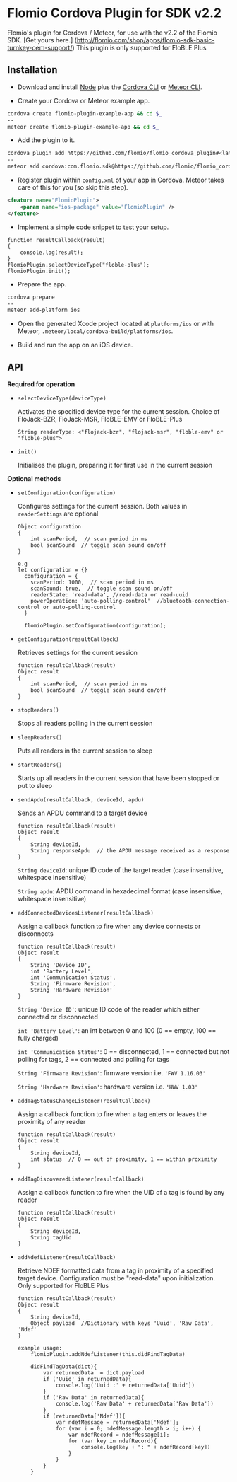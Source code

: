 # Flomio Cordova Plugin for SDK v2.2

Flomio's plugin for Cordova / Meteor, for use with the v2.2 of the Flomio SDK. [Get yours here.]
(http://flomio.com/shop/apps/flomio-sdk-basic-turnkey-oem-support/)
This plugin is only supported for FloBLE Plus

## Installation

- Download and install [Node](http://nodejs.org/) plus the [Cordova CLI](http://cordova.apache.org/docs/en/4.0.0/guide_cli_index.md.html) or [Meteor CLI](https://www.meteor.com/install).

- Create your Cordova or Meteor example app.

```bash
cordova create flomio-plugin-example-app && cd $_
--
meteor create flomio-plugin-example-app && cd $_
```

- Add the plugin to it.

```bash
cordova plugin add https://github.com/flomio/flomio_cordova_plugin#<latest-commit-code>
--
meteor add cordova:com.flomio.sdk@https://github.com/flomio/flomio_cordova_plugin/tarball/<latest-commit-code>
```

- Register plugin within `config.xml` of your app in Cordova. Meteor takes care of this for you (so skip this step).

```xml
<feature name="FlomioPlugin">
    <param name="ios-package" value="FlomioPlugin" />
</feature>
```

- Implement a simple code snippet to test your setup.

```
function resultCallback(result)
{
	console.log(result);
}
flomioPlugin.selectDeviceType("floble-plus");  
flomioPlugin.init();
```

- Prepare the app.

```bash
cordova prepare
--
meteor add-platform ios
```

- Open the generated Xcode project located at `platforms/ios` or with Meteor, `.meteor/local/cordova-build/platforms/ios`.

- Build and run the app on an iOS device.

## API

**Required for operation**

* `selectDeviceType(deviceType)`

	Activates the specified device type for the current session. Choice of FloJack-BZR, FloJack-MSR, FloBLE-EMV or FloBLE-Plus
	
	`String readerType: <"flojack-bzr", "flojack-msr", "floble-emv" or "floble-plus">`

* `init()`

	Initialises the plugin, preparing it for first use in the current session
	
	
**Optional methods**

* `setConfiguration(configuration)`

	Configures settings for the current session. Both values in `readerSettings` are optional
	
	```
	Object configuration
	{
		int scanPeriod,  // scan period in ms
		bool scanSound  // toggle scan sound on/off
	}

	e.g 
	let configuration = {}
      configuration = {
        scanPeriod: 1000,  // scan period in ms
        scanSound: true,  // toggle scan sound on/off
        readerState: 'read-data', //read-data or read-uuid
        powerOperation: 'auto-polling-control'  //bluetooth-connection-control or auto-polling-control
      }

      flomioPlugin.setConfiguration(configuration);
	```
	
* `getConfiguration(resultCallback)`

	Retrieves settings for the current session
	
	```
	function resultCallback(result)
	Object result
	{
		int scanPeriod,  // scan period in ms
		bool scanSound  // toggle scan sound on/off
	}
	```

* `stopReaders()`

	Stops all readers polling in the current session

* `sleepReaders()`

	Puts all readers in the current session to sleep

* `startReaders()`

	Starts up all readers in the current session that have been stopped or put to sleep

* `sendApdu(resultCallback, deviceId, apdu)`

	Sends an APDU command to a target device

	```
	function resultCallback(result)
	Object result
	{
		String deviceId,
		String responseApdu  // the APDU message received as a response
	}
	```
	`String deviceId`: unique ID code of the target reader (case insensitive, whitespace insensitive)

	`String apdu`: APDU command in hexadecimal format (case insensitive, whitespace insensitive)

* `addConnectedDevicesListener(resultCallback)`

	Assign a callback function to fire when any device connects or disconnects
	
	```
	function resultCallback(result)
	Object result
	{
		String 'Device ID',
		int 'Battery Level',
		int 'Communication Status',
		String 'Firmware Revision',
		String 'Hardware Revision'
	}
	```
	`String 'Device ID'`: unique ID code of the reader which either connected or disconnected

	`int 'Battery Level'`: an int between 0 and 100 (0 == empty, 100 == fully charged)

	`int 'Communication Status'`: 0 == disconnected, 1 == connected but not polling for tags, 2 == connected and polling for tags

	`String 'Firmware Revision'`: firmware version i.e. `'FWV 1.16.03'`

	`String 'Hardware Revision'`: hardware version i.e. `'HWV 1.03'`

* `addTagStatusChangeListener(resultCallback)`

	Assign a callback function to fire when a tag enters or leaves the proximity of any reader
	
	```
	function resultCallback(result)
	Object result
	{
		String deviceId,
		int status  // 0 == out of proximity, 1 == within proximity
	}
	```

* `addTagDiscoveredListener(resultCallback)`

	Assign a callback function to fire when the UID of a tag is found by any reader
	
	```
	function resultCallback(result)
	Object result
	{
		String deviceId,
		String tagUid
	}
	```

* `addNdefListener(resultCallback)`

	Retrieve NDEF formatted data from a tag in proximity of a specified target device.
	Configuration must be "read-data" upon initialization.
	Only supported for FloBLE Plus
	```
	function resultCallback(result)
	Object result
	{
		String deviceId,
		Object payload  //Dictionary with keys 'Uuid', 'Raw Data', 'Ndef'
	}
	
	example usage: 	
		flomioPlugin.addNdefListener(this.didFindTagData)
		
		didFindTagData(dict){
			var returnedData  = dict.payload
			if ('Uuid' in returnedData){
				console.log('Uuid :' + returnedData['Uuid'])
			}
			if ('Raw Data' in returnedData){
				console.log('Raw Data' + returnedData['Raw Data'])
			}
			if (returnedData['Ndef']){
				var ndefMessage = returnedData['Ndef'];
				for (var i = 0; ndefMessage.length > i; i++) {
					var ndefRecord = ndefMessage[i];
					for (var key in ndefRecord){
						console.log(key + ": " + ndefRecord[key])
					}
				}
			}
		}	
	```
